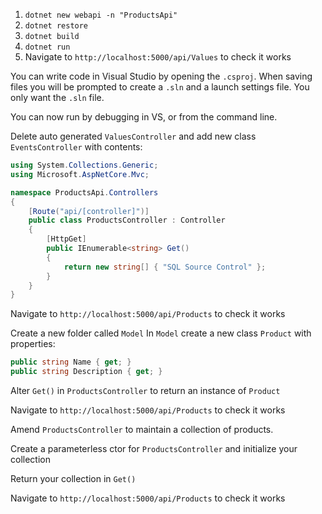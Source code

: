 1. `dotnet new webapi -n "ProductsApi"`
1. `dotnet restore`
1. `dotnet build`
1. `dotnet run`
1. Navigate to `http://localhost:5000/api/Values` to check it works

You can write code in Visual Studio by opening the `.csproj`.
When saving files you will be prompted to create a `.sln` and a launch settings file. You only want the `.sln` file.

You can now run by debugging in VS, or from the command line.

Delete auto generated `ValuesController` and add new class `EventsController` with contents:

``` C#
using System.Collections.Generic;
using Microsoft.AspNetCore.Mvc;

namespace ProductsApi.Controllers
{
    [Route("api/[controller]")]
    public class ProductsController : Controller
    {
        [HttpGet]
        public IEnumerable<string> Get()
        {
            return new string[] { "SQL Source Control" };
        }
    }
}
```

Navigate to `http://localhost:5000/api/Products` to check it works

Create a new folder called `Model`
In `Model` create a new class `Product` with properties:

```C#
public string Name { get; }
public string Description { get; }
```

Alter `Get()` in `ProductsController` to return an instance of `Product`

Navigate to `http://localhost:5000/api/Products` to check it works

Amend `ProductsController` to maintain a collection of products.

Create a parameterless ctor for `ProductsController` and initialize your collection

Return your collection in `Get()`

Navigate to `http://localhost:5000/api/Products` to check it works